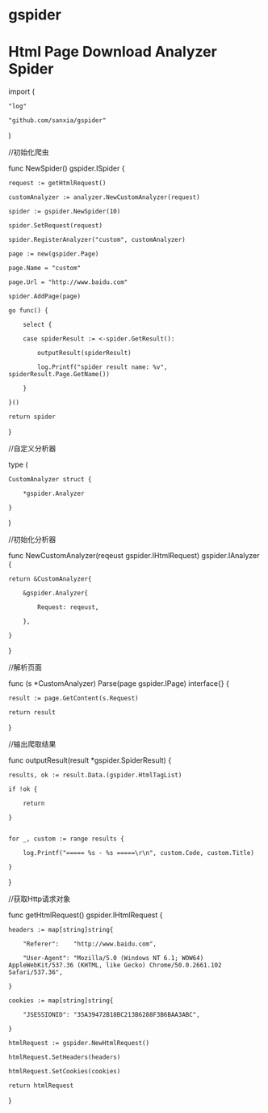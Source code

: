 # gspider
Html Page Download Analyzer Spider
==========================

import (

    "log"

    "github.com/sanxia/gspider"

)

//初始化爬虫

func NewSpider() gspider.ISpider {

    request := getHtmlRequest()

    customAnalyzer := analyzer.NewCustomAnalyzer(request)

    spider := gspider.NewSpider(10)

    spider.SetRequest(request)

    spider.RegisterAnalyzer("custom", customAnalyzer)

    page := new(gspider.Page)

    page.Name = "custom"

    page.Url = "http://www.baidu.com"

    spider.AddPage(page)

    go func() {

        select {

        case spiderResult := <-spider.GetResult():

            outputResult(spiderResult)

            log.Printf("spider result name: %v", spiderResult.Page.GetName())

        }

    }()

    return spider

}

//自定义分析器

type (

    CustomAnalyzer struct {

        *gspider.Analyzer

    }

)

//初始化分析器

func NewCustomAnalyzer(reqeust gspider.IHtmlRequest) gspider.IAnalyzer {

    return &CustomAnalyzer{

        &gspider.Analyzer{

            Request: reqeust,

        },

    }

}

//解析页面

func (s *CustomAnalyzer) Parse(page gspider.IPage) interface{} {

    result := page.GetContent(s.Request)

    return result

}

//输出爬取结果

func outputResult(result *gspider.SpiderResult) {

    results, ok := result.Data.(gspider.HtmlTagList)

    if !ok {

        return

    }


    for _, custom := range results {

        log.Printf("===== %s - %s =====\r\n", custom.Code, custom.Title)

    }

}

//获取Http请求对象

func getHtmlRequest() gspider.IHtmlRequest {

    headers := map[string]string{

        "Referer":    "http://www.baidu.com",

        "User-Agent": "Mozilla/5.0 (Windows NT 6.1; WOW64) AppleWebKit/537.36 (KHTML, like Gecko) Chrome/50.0.2661.102 Safari/537.36",

    }

    cookies := map[string]string{

        "JSESSIONID": "35A39472B18BC213B6288F3B6BAA3ABC",

    }

    htmlRequest := gspider.NewHtmlRequest()

    htmlRequest.SetHeaders(headers)

    htmlRequest.SetCookies(cookies)

    return htmlRequest

}